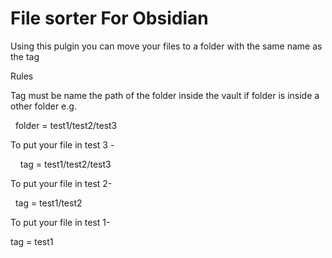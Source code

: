 # File sorter For Obsidian
Using this pulgin you can move your files to a folder with the same name as the tag 

Rules 

Tag must be name the path of the folder inside the vault if folder is inside a other folder e.g.

   folder = test1/test2/test3 

To put your file in test 3 -

     tag = test1/test2/test3 

To put your file in test 2-

  tag = test1/test2

To put your file in test 1-

tag = test1

